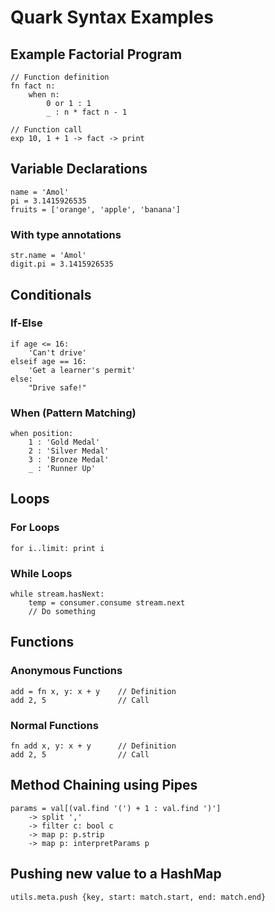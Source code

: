 # Quark Syntax Examples

## Example Factorial Program
	// Function definition
	fn fact n:
		when n:
			0 or 1 : 1
			_ : n * fact n - 1
	
	// Function call
	exp 10, 1 + 1 -> fact -> print

## Variable Declarations
	name = 'Amol'
	pi = 3.1415926535
	fruits = ['orange', 'apple', 'banana']

### With type annotations
	str.name = 'Amol'
	digit.pi = 3.1415926535

## Conditionals

### If-Else

	if age <= 16:
		'Can't drive'
	elseif age == 16:
		'Get a learner's permit'
	else:
		"Drive safe!" 

### When (Pattern Matching)
	when position:
		1 : 'Gold Medal'
		2 : 'Silver Medal'
		3 : 'Bronze Medal'
		_ : 'Runner Up'

## Loops	

### For Loops
	for i..limit: print i

### While Loops
	while stream.hasNext:
		temp = consumer.consume stream.next
		// Do something

## Functions
### Anonymous Functions
	add = fn x, y: x + y 	// Definition
	add 2, 5 				// Call

### Normal Functions
	fn add x, y: x + y 		// Definition
	add 2, 5 				// Call

## Method Chaining using Pipes
	params = val[(val.find '(') + 1 : val.find ')']
		-> split ','
		-> filter c: bool c 
		-> map p: p.strip
		-> map p: interpretParams p

## Pushing new value to a HashMap
	utils.meta.push {key, start: match.start, end: match.end}


